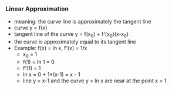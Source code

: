 ### Linear Approximation
* meaning: the curve line is approximately the tangent line
* curve y = f(x)
* tangent line of the curve  y = f(x<sub>0</sub>) + f'(x<sub>0</sub>)(x-x<sub>0</sub>) 
* the curve is approximately equal to its tangent line
* Example: f(x) = ln x, f'(x) = 1/x
    * x<sub>0</sub> = 1
    * f(1) = ln 1 = 0
    * f'(1) = 1 
    * ln x = 0 + 1*(x-1) = x - 1 
    * line y = x-1 and the curve y = ln x are near at the point x = 1


